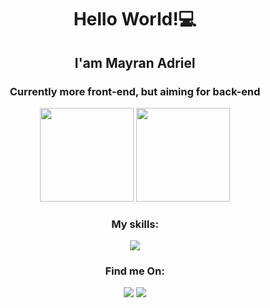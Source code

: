  <h1 align="center">Hello World!💻</h1>
 <h2 align="center">I'am Mayran Adriel</h2>
 <h3 align="center">Currently more front-end, but aiming for back-end</h3>


 <div align="center">
<img height="150cm" src="https://github-readme-stats.vercel.app/api?username=MayranAdriel&show_icons=true&theme=transparent"/>
<img height="150cm" src="https://github-readme-stats.vercel.app/api/top-langs?username=MayranAdriel&show_icons=true&locale=en&layout=compact"/>
</div>

<h3 align="center">My skills:</h3>

<p align="center">
  <a href="https://skillicons.dev">
    <img src="https://skillicons.dev/icons?i=js,ts,html,css,angular,java,git" />
  </a>
</p>

<h3 align="center">Find me On:</h3>
<div align="center">
<a href="https://www.instagram.com/mayran.adriel/"><img src="https://skillicons.dev/icons?i=instagram"/></a>
<a href="https://www.linkedin.com/in/mayran-adriel-albuquerque-furtado-33b6a62a5/"><img src="https://skillicons.dev/icons?i=linkedin"/></a>
</div>
